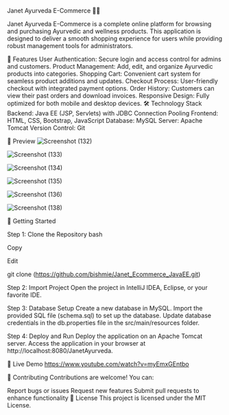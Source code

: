 Janet Ayurveda E-Commerce 🌿✨

Janet Ayurveda E-Commerce is a complete online platform for browsing and purchasing Ayurvedic and wellness products. This application is designed to deliver a smooth shopping experience for users while providing robust management tools for administrators.

🌟 Features
User Authentication: Secure login and access control for admins and customers.
Product Management: Add, edit, and organize Ayurvedic products into categories.
Shopping Cart: Convenient cart system for seamless product additions and updates.
Checkout Process: User-friendly checkout with integrated payment options.
Order History: Customers can view their past orders and download invoices.
Responsive Design: Fully optimized for both mobile and desktop devices.
🛠 Technology Stack
Backend: Java EE (JSP, Servlets) with JDBC Connection Pooling
Frontend: HTML, CSS, Bootstrap, JavaScript
Database: MySQL
Server: Apache Tomcat
Version Control: Git

📸 Preview
![Screenshot (132)](https://github.com/user-attachments/assets/03629a8e-5dfe-46f7-86dd-c1efc4d3399d)

![Screenshot (133)](https://github.com/user-attachments/assets/8a4ad9ca-62c9-492b-95e2-d520a23884ff)

![Screenshot (134)](https://github.com/user-attachments/assets/49398af9-6780-4625-800a-ccf748fa5ee3)

![Screenshot (135)](https://github.com/user-attachments/assets/f467f546-9da1-4cdd-a667-a0dc0ec9a49b)

![Screenshot (136)](https://github.com/user-attachments/assets/c7e7d70e-ec03-4fa2-a23a-ce35376dd7f9)

![Screenshot (138)](https://github.com/user-attachments/assets/26424186-43e9-4ba2-b307-8cb969853454)







🚀 Getting Started

Step 1: Clone the Repository
bash

Copy

Edit

git clone (https://github.com/bishmie/Janet_Ecommerce_JavaEE.git)

Step 2: Import Project
Open the project in IntelliJ IDEA, Eclipse, or your favorite IDE.

Step 3: Database Setup
Create a new database in MySQL.
Import the provided SQL file (schema.sql) to set up the database.
Update database credentials in the db.properties file in the src/main/resources folder.

Step 4: Deploy and Run
Deploy the application on an Apache Tomcat server.
Access the application in your browser at http://localhost:8080/JanetAyurveda.

🛒 Live Demo
https://www.youtube.com/watch?v=myEmxGEntbo

🤝 Contributing
Contributions are welcome! You can:

Report bugs or issues
Request new features
Submit pull requests to enhance functionality
📜 License
This project is licensed under the MIT License.
